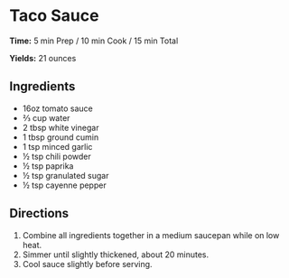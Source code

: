 # Taco Sauce

**Time:** 5 min Prep / 10 min Cook / 15 min Total

**Yields:** 21 ounces

## Ingredients

- 16oz tomato sauce
- &frac23; cup water
- 2 tbsp white vinegar
- 1 tbsp ground cumin
- 1 tsp minced garlic
- &frac12; tsp chili powder
- &frac12; tsp paprika
- &frac12; tsp granulated sugar
- &frac12; tsp cayenne pepper

## Directions

1. Combine all ingredients together in a medium saucepan while on low heat.
2. Simmer until slightly thickened, about 20 minutes.
3. Cool sauce slightly before serving.
